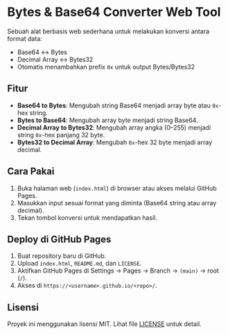 # Bytes & Base64 Converter Web Tool

Sebuah alat berbasis web sederhana untuk melakukan konversi antara format data:
- Base64 ↔ Bytes
- Decimal Array ↔ Bytes32
- Otomatis menambahkan prefix `0x` untuk output Bytes/Bytes32

## Fitur
- **Base64 to Bytes**: Mengubah string Base64 menjadi array byte atau `0x`-hex string.
- **Bytes to Base64**: Mengubah array byte menjadi string Base64.
- **Decimal Array to Bytes32**: Mengubah array angka (0–255) menjadi string `0x`-hex panjang 32 byte.
- **Bytes32 to Decimal Array**: Mengubah `0x`-hex 32 byte menjadi array decimal.

## Cara Pakai
1. Buka halaman web (`index.html`) di browser atau akses melalui GitHub Pages.
2. Masukkan input sesuai format yang diminta (Base64 string atau array decimal).
3. Tekan tombol konversi untuk mendapatkan hasil.

## Deploy di GitHub Pages
1. Buat repository baru di GitHub.
2. Upload `index.html`, `README.md`, dan `LICENSE`.
3. Aktifkan GitHub Pages di Settings → Pages → Branch → `(main)` → root (`/`).
4. Akses di `https://<username>.github.io/<repo>/`.

## Lisensi
Proyek ini menggunakan lisensi MIT. Lihat file [LICENSE](LICENSE) untuk detail.
